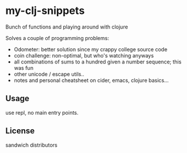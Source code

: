 # my-clj-snippets

Bunch of functions and playing around with clojure

Solves a couple of programming problems:

- Odometer: better solution since my crappy college source code
- coin challenge: non-optimal, but who's watching anyways
- all combinations of sums to a hundred given a number sequence; this was fun
- other unicode / escape utils..
- notes and personal cheatsheet on cider, emacs, clojure basics...

## Usage

use repl, no main entry points.

## License

sandwich distributors
